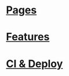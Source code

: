 




# [Pages](obsidian://open?vault=Bookd-Planning&file=Features%2FFeatures)



# [Features](obsidian://open?vault=Bookd-Planning&file=Features%2FFeatures)

# [CI & Deploy](obsidian://open?vault=Bookd-Planning&file=CI%20%26%20Deploy)

